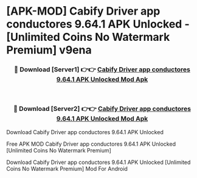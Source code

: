 # [APK-MOD] Cabify Driver  app conductores 9.64.1 APK Unlocked - [Unlimited Coins No Watermark Premium] v9ena



<div align="center">
<h3>🔴 Download [Server1] 👉👉 <a href="https://momento.my/?title=Cabify_Driver__app_conductores_9.64.1_APK_Unlocked">Cabify Driver  app conductores 9.64.1 APK Unlocked Mod Apk</a></h3><br>

<h3>🔴 Download [Server2] 👉👉 <a href="https://momento.my/?title=Cabify_Driver__app_conductores_9.64.1_APK_Unlocked">Cabify Driver  app conductores 9.64.1 APK Unlocked Mod Apk</a></h3>
</div>



Download Cabify Driver  app conductores 9.64.1 APK Unlocked 

Free APK MOD Cabify Driver  app conductores 9.64.1 APK Unlocked [Unlimited Coins No Watermark Premium]

Download Cabify Driver  app conductores 9.64.1 APK Unlocked [Unlimited Coins No Watermark Premium] Mod For Android
